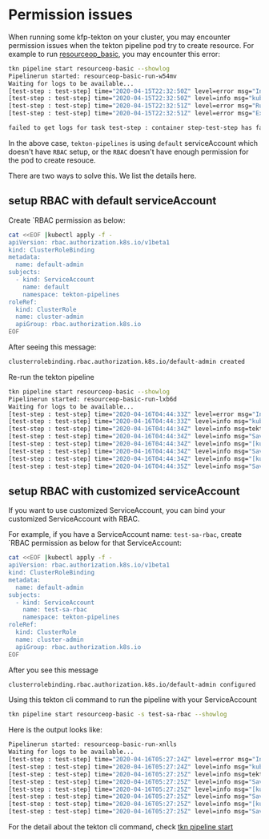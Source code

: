 # Permission issues

When running some kfp-tekton on your cluster, you may encounter permission issues when the tekton pipeline pod try to create
resource. For example to run [resourceop_basic](https://github.com/kubeflow/kfp-tekton/blob/master/sdk/python/tests/compiler/testdata/resourceop_basic.py), you may encounter this error:

```bash
tkn pipeline start resourceop-basic --showlog
Pipelinerun started: resourceop-basic-run-w54mv
Waiting for logs to be available...
[test-step : test-step] time="2020-04-15T22:32:50Z" level=error msg="Initialize script failed: exit status 2:"
[test-step : test-step] time="2020-04-15T22:32:50Z" level=info msg="kubectl create -f /tmp/manifest.yaml -o json"
[test-step : test-step] time="2020-04-15T22:32:51Z" level=error msg="Run kubectl command failed with: exit status 1 and Error from server (Forbidden): error when creating \"/tmp/manifest.yaml\": jobs.batch is forbidden: User \"system:serviceaccount:tekton-pipelines:default\" cannot create resource \"jobs\" in API group \"batch\" in the namespace \"tekton-pipelines\""
[test-step : test-step] time="2020-04-15T22:32:51Z" level=error msg="Execute resource failed: exit status 1:"

failed to get logs for task test-step : container step-test-step has failed  : [{"key":"StartedAt","value":"2020-04-15T22:32:50Z","resourceRef":{}}]
```

In the above case, `tekton-pipelines` is using `default` serviceAccount which doesn't have `RBAC` setup, or the `RBAC` doesn't have enough permission for the pod to create resouce.

There are two ways to solve this. We list the details here.

## setup RBAC with default serviceAccount 

Create `RBAC permission as below:

```bash
cat <<EOF |kubectl apply -f -
apiVersion: rbac.authorization.k8s.io/v1beta1
kind: ClusterRoleBinding
metadata:
  name: default-admin
subjects:
  - kind: ServiceAccount
    name: default
    namespace: tekton-pipelines
roleRef:
  kind: ClusterRole
  name: cluster-admin
  apiGroup: rbac.authorization.k8s.io
EOF
```
After seeing this message:

```bash
clusterrolebinding.rbac.authorization.k8s.io/default-admin created
```
Re-run the tekton pipeline

```bash
tkn pipeline start resourceop-basic --showlog
Pipelinerun started: resourceop-basic-run-lxb6d
Waiting for logs to be available...
[test-step : test-step] time="2020-04-16T04:44:33Z" level=error msg="Initialize script failed: exit status 2:"
[test-step : test-step] time="2020-04-16T04:44:33Z" level=info msg="kubectl create -f /tmp/manifest.yaml -o json"
[test-step : test-step] time="2020-04-16T04:44:34Z" level=info msg=tekton-pipelines/Job.batch/resourceop-basic-job-q9lw5
[test-step : test-step] time="2020-04-16T04:44:34Z" level=info msg="Saving resource output parameters"
[test-step : test-step] time="2020-04-16T04:44:34Z" level=info msg="[kubectl get Job.batch/resourceop-basic-job-q9lw5 -o jsonpath={.metadata.name} -n tekton-pipelines]"
[test-step : test-step] time="2020-04-16T04:44:34Z" level=info msg="Saved output parameter: {.metadata.name}, value: resourceop-basic-job-q9lw5"
[test-step : test-step] time="2020-04-16T04:44:34Z" level=info msg="[kubectl get Job.batch/resourceop-basic-job-q9lw5 -o jsonpath={} -n tekton-pipelines]"
[test-step : test-step] time="2020-04-16T04:44:35Z" level=info msg="Saved output parameter: {}, value: map[apiVersion:batch/v1 kind:Job metadata:map[creationTimestamp:2020-04-16T04:44:31Z generateName:resourceop-basic-job- labels:map[controller-uid:a7e443db-361d-4e71-925c-fd8664017359 job-name:resourceop-basic-job-q9lw5] name:resourceop-basic-job-q9lw5 namespace:tekton-pipelines resourceVersion:9922678 selfLink:/apis/batch/v1/namespaces/tekton-pipelines/jobs/resourceop-basic-job-q9lw5 uid:a7e443db-361d-4e71-925c-fd8664017359] spec:map[backoffLimit:4 completions:1 parallelism:1 selector:map[matchLabels:map[controller-uid:a7e443db-361d-4e71-925c-fd8664017359]] template:map[metadata:map[creationTimestamp:<nil> labels:map[controller-uid:a7e443db-361d-4e71-925c-fd8664017359 job-name:resourceop-basic-job-q9lw5] name:resource-basic] spec:map[containers:[map[command:[/usr/bin/env] image:k8s.gcr.io/busybox imagePullPolicy:Always name:sample-container resources:map[] terminationMessagePath:/dev/termination-log terminationMessagePolicy:File]] dnsPolicy:ClusterFirst restartPolicy:Never schedulerName:default-scheduler securityContext:map[] terminationGracePeriodSeconds:30]]] status:map[active:1 startTime:2020-04-16T04:44:31Z]]"
```

## setup RBAC with customized serviceAccount

If you want to use customized ServiceAccount, you can bind your customized ServiceAccount with RBAC.

For example, if you have a ServiceAccount name: `test-sa-rbac`, create `RBAC permission as below for that ServiceAccount:

```bash
cat <<EOF |kubectl apply -f -
apiVersion: rbac.authorization.k8s.io/v1beta1
kind: ClusterRoleBinding
metadata:
  name: default-admin
subjects:
  - kind: ServiceAccount
    name: test-sa-rbac
    namespace: tekton-pipelines
roleRef:
  kind: ClusterRole
  name: cluster-admin
  apiGroup: rbac.authorization.k8s.io
EOF
```
After you see this message
```bash
clusterrolebinding.rbac.authorization.k8s.io/default-admin configured
```
Using this tekton cli command to run the pipeline with your ServiceAccount

```bash
tkn pipeline start resourceop-basic -s test-sa-rbac --showlog
```
Here is the output looks like:
```bash
Pipelinerun started: resourceop-basic-run-xnlls
Waiting for logs to be available...
[test-step : test-step] time="2020-04-16T05:27:24Z" level=error msg="Initialize script failed: exit status 2:"
[test-step : test-step] time="2020-04-16T05:27:24Z" level=info msg="kubectl create -f /tmp/manifest.yaml -o json"
[test-step : test-step] time="2020-04-16T05:27:25Z" level=info msg=tekton-pipelines/Job.batch/resourceop-basic-job-qwxhs
[test-step : test-step] time="2020-04-16T05:27:25Z" level=info msg="Saving resource output parameters"
[test-step : test-step] time="2020-04-16T05:27:25Z" level=info msg="[kubectl get Job.batch/resourceop-basic-job-qwxhs -o jsonpath={.metadata.name} -n tekton-pipelines]"
[test-step : test-step] time="2020-04-16T05:27:25Z" level=info msg="Saved output parameter: {.metadata.name}, value: resourceop-basic-job-qwxhs"
[test-step : test-step] time="2020-04-16T05:27:25Z" level=info msg="[kubectl get Job.batch/resourceop-basic-job-qwxhs -o jsonpath={} -n tekton-pipelines]"
[test-step : test-step] time="2020-04-16T05:27:25Z" level=info msg="Saved output parameter: {}, value: map[apiVersion:batch/v1 kind:Job metadata:map[creationTimestamp:2020-04-16T05:27:22Z generateName:resourceop-basic-job- labels:map[controller-uid:7e52145e-a9bc-45a3-9516-21105963a3dc job-name:resourceop-basic-job-qwxhs] name:resourceop-basic-job-qwxhs namespace:tekton-pipelines resourceVersion:9933832 selfLink:/apis/batch/v1/namespaces/tekton-pipelines/jobs/resourceop-basic-job-qwxhs uid:7e52145e-a9bc-45a3-9516-21105963a3dc] spec:map[backoffLimit:4 completions:1 parallelism:1 selector:map[matchLabels:map[controller-uid:7e52145e-a9bc-45a3-9516-21105963a3dc]] template:map[metadata:map[creationTimestamp:<nil> labels:map[controller-uid:7e52145e-a9bc-45a3-9516-21105963a3dc job-name:resourceop-basic-job-qwxhs] name:resource-basic] spec:map[containers:[map[command:[/usr/bin/env] image:k8s.gcr.io/busybox imagePullPolicy:Always name:sample-container resources:map[] terminationMessagePath:/dev/termination-log terminationMessagePolicy:File]] dnsPolicy:ClusterFirst restartPolicy:Never schedulerName:default-scheduler securityContext:map[] terminationGracePeriodSeconds:30]]] status:map[active:1 startTime:2020-04-16T05:27:22Z]]"
```

For the detail about the tekton cli command, check [tkn pipeline start](https://github.com/tektoncd/cli/blob/master/docs/cmd/tkn_pipeline_start.md)
